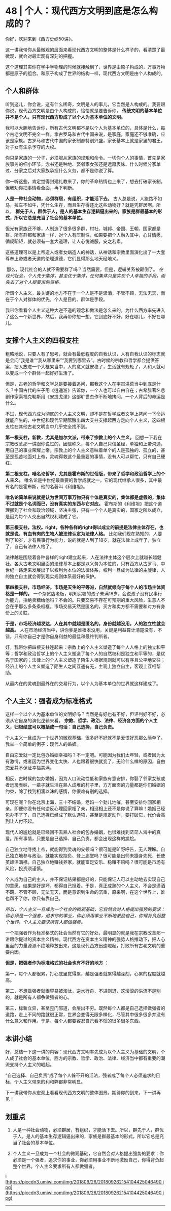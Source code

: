# 48 | 个人：现代西方文明到底是怎么构成的？

你好，欢迎来到《西方史纲50讲》。

这一讲我带你从最微观的层面来看现代西方文明的整体是什么样子的，看清楚了最微观，就会对最宏观有深刻的把握。

这个道理其实你在学中学物理的时候就接触到了，世界是由原子构成的，万事万物都是原子的组合。和原子构成了世界的结构一样，现代西方文明是由个人构成的。

## 个人和群体

听到这儿，你会说，这有什么稀奇，文明是人的事儿，它当然是人构成的。我要跟你说，现代西方文明是由个人构成的，恰恰就是要告诉你， **传统文明的基本单位并不是个人，只有现代西方形成了以个人为基本单位的文明。**

我可以大胆地告诉你，所有古代文明都不是以个人为基本单位的，具体是什么，每个古老文明不完全一样。拿古罗马和古代中国来说，是家庭，家庭还不够准确，应该是家族。古罗马和古代中国的家长制都特别兴盛，家长基本上就是家里的君王，对子女有生杀予夺的大权。

你只是家族的一分子，必须服从家族的规矩和命令。一切你个人的事情，首先是家族事务的细小环节，念书还是种地、娶邻家女孩还是远房表妹、什么时候分家单过、分家之后对大家族承担什么义务，都不是你说了算。

你一听这些，肯定觉得封建礼教来了，你的革命热情也上来了，想去打破家长制。但我劝你把事情看全面，再下判断。

 **人是一种社会动物，必须群居，有组织，才能活下去。** 古人总是说，人跑路不如马，拉车不如牛，凭什么生存，而且生存得还比这些动物好？就是凭群居啊。所以， **群先于人，群优于人，是人的基本生存逻辑逼出来的，家族是群最基本的形式，所以它总是充当了社会的基本单位。**

但光有家族还不够，人制造了很多很多群，村社、城邦、帝国、王朝、国家都是群。所有群都和家族一样，对个人有压制性，如果要把个人融入其中，心甘情愿，循规蹈矩，就必须有一套大道理，让人心悦诚服，安之若素。

这些道理可以是上帝造人或者女娲造人的神话，从神话和宗教里面演化出了一大套尊奉上帝或者天道的伦理道德，它们显得那么地天经地义。

 那么，现代社会的人就不需要群了吗？当然需要，但是，逻辑关系被颠倒了。 *在现代社会，个人先于集体，甚至优于集体，任何集体只是实现个人幸福的手段，而失去了对个人提要求的资格。*

所谓个人主义，最关键的地方不在于一个人是不是潇洒，不管不顾，无法无天，而在于个人对群体的优先，个人是目的、群体是手段。

我带你看看个人主义这种大逆不道的观念和做法是怎么来的，为什么西方率先进入了这么一个新世界，然后，我再带你想一想，它到底好不好，好在哪儿，不好在哪儿。

## 支撑个人主义的四根支柱

粗略地说，只要人有了思考，就会有最低程度的自我认识，人有自我认识的标志就是会问“我是谁”“我从哪里来”“我要到哪里去”。古时候的宗教和哲学都会提供答案，把人放进一个大框架当中，人的意义就安稳了，生活就有规矩了，人和人就可以变成一个个群体一起好好生活了。

但是，古老的哲学和文学总是要接着追问，那我这个人在宇宙洪荒当中到底是什么？中国古代的庄子用《逍遥游》告诉你，一个人也可以自由自在；古希腊著名悲剧作家索福克勒斯用《安提戈涅》这部旷世杰作不断地拷问，一个人背后的命运是什么。

不过，现代西方成为彻底的个人主义文明，却不是在哲学或者文学上拷问一下命运就能产生的，中世纪和现代早期酝酿出四大支柱支撑起西方走向个人主义，这四根支柱在其他古老文明当中几乎完全找不到。

 **第一根支柱，新教，尤其是加尔文派，带来了宗教上的个人主义。** 回想一下我在宗教改革那一讲跟你说过的，因信称义，每个人自己只信圣经，单独和上帝沟通，用自己的事业荣耀上帝。宗教上的个人主义意味着单个的人是孤独的、孤立的，甚至是孤苦地面对上帝，灵魂得救这个最重要的事情，没有人可以帮忙，只有自己硬扛。

 **第二根支柱，唯名论哲学，尤其是霍布斯的世俗版，带来了哲学和政治哲学上的个人主义。** 唯名论是中世纪最重要的哲学成就之一，它的现代继承人很多，其中最有名的是霍布斯，他的名著叫《利维坦》。

 **唯名论简单来说就是认为世间万事万物只有个体是真实的，集体都是虚假的，集体不过就是个名词而已，没有真实的东西与它对应。** 霍布斯的《利维坦》把这个道理挪到了社会和政治领域，坚决主张，只有一个个人是真实的，国家之所以成立，是因为每个人交出自然权利建成了它。

 **第三根支柱，法权。right，各种各样的right得以成立的前提是法律主体存在，也就是说，有血有肉的生物人被法律认定为法律人格。** 比如我们现在熟知的，人要到了18岁，才有民事行为能力，说的就是人到了18岁，就在法律上成年了，独立了，自己有法律人格了。

法律越是围绕着各种各样的right建立起来，人在法律主体这个层次上就越长越健壮。各大古老文明里面的法律基本上都是以义务为本位的，只有西方从古罗马、中世纪一路走来发展出了以权利为本位的法律体系，权利一旦成为法律的主旋律，人的独立自主就会得到现实规则体系最好的保护。

 **第四根支柱，市场经济。市场是天生的平等派，自然就倾向于每个人的市场主体资格是一样的。** 一个杂货店老板，明知买糖的孩子未满18岁，会说孩子没有民事行为能力，拒绝卖糖给他吗？不会的。只要交易不存在可预期的重大风险，生意人不会在乎那么多条条框框。市场交易天然是匿名的，买方和卖方都不需要和对方有身份上的关联。

 **于是，市场经济越发达，人在其中就越是匿名的，身份就越没用，人的独立性就会越高。** 人在市场经济当中，讲你爹是谁根本没用，关键是利益算计清楚没有，不错，只有你自己才是你自身利益的最佳和最终判断者。

好，我带你把四根支柱连起来：宗教上的个人主义塑造了每个人人格上的独立和平等；哲学和政治哲学上的个人主义塑造了每个人的自然权利是独立和平等的，是优先于国家的；法律上的个人主义塑造了陌生人根据规则就可以有序且公平地交往；经济上的个人主义塑造了陌生人之间互通有无，主观上独立自主，客观上互相帮助。

从最内在的灵魂到最外在的交易行为，以个人为基本单位的世界就这样建成了。

## 个人主义：强者成为标准格式

这样一个以个人为基本单位的文明好吗？当然是有好也有不好，但评判好不好，必须从它自身的演化逻辑来看。 **宗教、哲学、政治、法律、经济各方面的个人主义，归根结底可以概括成一句话：自己选择，自己负责。**

个人主义一旦成为一个世界的微观基础，很多好不好就不是爱恨好恶那么简单了。我举一个简单的例子：现代人的婚姻。

自由恋爱就一定比包办婚姻幸福吗？不一定吧。可能因为我们太年轻，或者因为太有激情，或者因为世界变化太快、人也跟着很快就变了，无论什么样的原因，自由恋爱并不保证幸福美满。

相反，古时候的包办婚姻，因为人口流动性低和家族有意安排，你娶了邻家女孩或者远房表妹，一辈子就生活在熟人成堆的村子里，方方面面的力量都是你们婚姻的约束，除了找到相濡以沫的感情，你很难有别的选择。

可现在呢？你在北京上海，三十不结婚，老妈一个劲儿地催，甚至安排你回家相亲。即便你没有任何逆反心理回家相了亲，相没相上还不是你说了算嘛！婚姻已经包办不了了，自己选择已经成了默认选项，甚至是规定动作，要打破它，代价会高到让人付不起。

现代人的尴尬就是已经回不去熟人社会的包办婚姻，也很难找到茫茫人海中的真爱。所有事情，只要是自己选择、自己负责，都会出现这样的尴尬。

自己独立地寻找上帝，就能得到灵魂的安顿吗？很可能是旷野呼告，无人理睬。自己独立地参与政治，就能实现抱负、登上庙堂吗？很可能是出师未捷身先死，长使英雄泪满襟。自己独立地赚钱养家，就能富足安乐、稳赚不赔吗？很可能是市场有风险，投资须谨慎。

个人成为自己的主人，并不保证结果都是好的，只能保证人可以主动地去实现自己的意愿，结果是好是坏，都得自己担着。于是，真正成熟的个人主义，不会是潇洒不羁、不管不顾、无法无天，而是意识到生命的沉重，原来啊，在这个世界上，谁也帮不了你，你只有靠自己。

 *所以，个人主义一旦成为一个社会的微观基础，它自然会对人格提出强势的要求：你必须是一个强者，追求你的事业，你必须用事业不断地激励自己，你得背负起整个世界。个人主义要求所有人都做强者。*

一个把强者作为标准格式的社会当然有它的好处，最明显的就是我在宗教改革那一讲跟你提过的资本主义精神。现代西方在资本主义精神的强势人格推动下，把人心里面的力量源源不绝地释放出来，这是现代西方迅速崛起，打败所有古老文明的重要内因。

 **但是，把强者作为标准格式的社会也有不好的地方** ：

第一，每个人都很累，打心底里觉得累，越是强者就累得越深刻，心累的程度就越高。

第二，不想做强者就很容易被淘汰，逆水行舟、不进则退，这滚滚的洪流不是别的，就是所有人都争做强者的心。

第三，标新立异，甚至歪门邪道，会层出不穷。既然每个人都是自己选择做强者的道路，走上不同的路就很正常，世界会变得无限多样化，尽管其中很多很多并没有什么意义和作用。于是，每个人都要容忍自己看不惯的很多很多东西。

## 本讲小结

好，总结一下这一讲的内容：现代西方文明率先成为以个人主义为基础的文明，个人成了社会的基本单位，西方的宗教、哲学、政治、法律、经济当中都有重要的潮流支持个人主义的崛起。

“自己选择、自己负责”成了每个人躲不开的活法，强者成了每个人必须追求的目标，个人主义带来的利和弊都非常明显。

下一讲我带你从宏观上看看现代西方文明的整体图景。期待你的到来，下一讲再见！

## 划重点

1. 人是一种社会动物，必须群居，有组织，才能活下去。所以，群先于人，群优于人，是人的基本生存逻辑逼出来的，家族是群最基本的形式，所以它总是充当了社会的基本单位。

2. 个人主义一旦成为一个社会的微观基础，它自然会对人格提出强势的要求：你必须是一个强者，追求你的事业，你必须用事业不断地激励自己，你得背负起整个世界。个人主义要求所有人都做强者。

![https://piccdn3.umiwi.com/img/201809/26/201809262154104425046490.jpg](https://piccdn3.umiwi.com/img/201809/26/201809262154104425046490.jpg)

---
